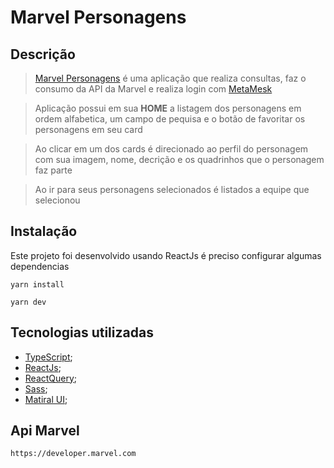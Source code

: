 # Marvel Personagens

## Descrição
> [Marvel Personagens](https://challenge-marvel.vercel.app/) é uma aplicação que realiza consultas, faz o consumo da API da Marvel e realiza login com [MetaMesk](https://docs.metamask.io/guide/#why-metamask)

>Aplicação possui em sua  **HOME** a listagem dos personagens em ordem alfabetica, um campo de pequisa e o botão de favoritar os personagens em seu card

>Ao  clicar em um dos cards é  direcionado ao perfil do personagem com sua imagem, nome, decrição e os quadrinhos que o personagem faz parte

>Ao ir para seus personagens selecionados é listados a equipe que selecionou

## Instalação

Este projeto foi desenvolvido usando ReactJs é preciso configurar algumas dependencias
```
yarn install

yarn dev 
```

## Tecnologias utilizadas
* [TypeScript](https://www.typescriptlang.org/);
* [ReactJs](https://pt-br.reactjs.org/);
* [ReactQuery](https://react-query.tanstack.com/);
* [Sass](https://sass-lang.com/);
* [Matiral UI](https://mui.com/pt/);


## Api Marvel
`https://developer.marvel.com`